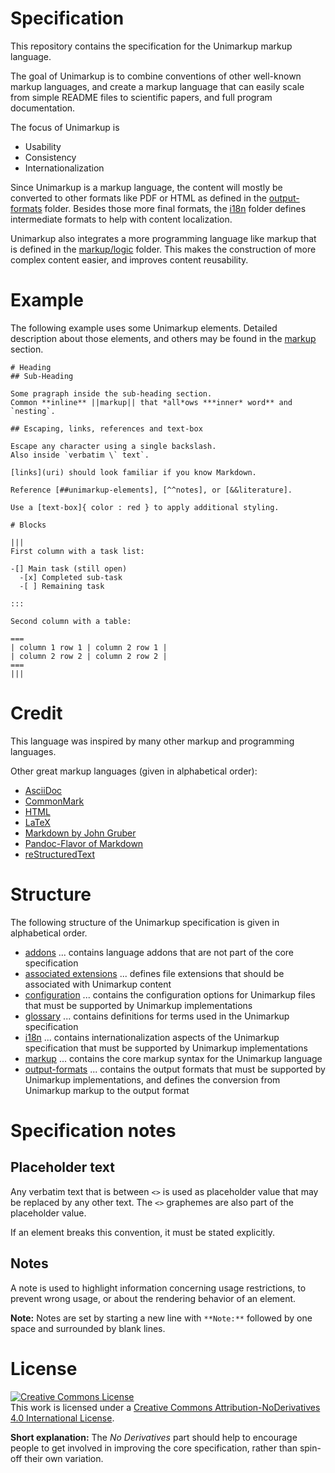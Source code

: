 # Specification

This repository contains the specification for the Unimarkup markup language.

The goal of Unimarkup is to combine conventions of other well-known markup languages, and create a markup language that can easily scale from simple README files to scientific papers, and full program documentation.

The focus of Unimarkup is

- Usability
- Consistency
- Internationalization

Since Unimarkup is a markup language, the content will mostly be converted to other formats like PDF or HTML as defined in the [output-formats](output-formats/README) folder.
Besides those more final formats, the [i18n](i18n/README) folder defines intermediate formats to help with content localization.

Unimarkup also integrates a more programming language like markup that is defined in the [markup/logic](/markup/logic/README) folder.
This makes the construction of more complex content easier, and improves content reusability.

# Example

The following example uses some Unimarkup elements.
Detailed description about those elements, and others may be found in the [markup](markup/README) section. 

```
# Heading
## Sub-Heading

Some pragraph inside the sub-heading section.
Common **inline** ||markup|| that *all*ows ***inner* word** and `nesting`. 

## Escaping, links, references and text-box

Escape any character using a single backslash.
Also inside `verbatim \` text`.

[links](uri) should look familiar if you know Markdown.

Reference [##unimarkup-elements], [^^notes], or [&&literature].

Use a [text-box]{ color : red } to apply additional styling.

# Blocks

|||
First column with a task list:

-[] Main task (still open)
  -[x] Completed sub-task
  -[ ] Remaining task

:::

Second column with a table:

===
| column 1 row 1 | column 2 row 1 |
| column 2 row 2 | column 2 row 2 |
===
|||
```

# Credit

This language was inspired by many other markup and programming languages.

Other great markup languages (given in alphabetical order):

- [AsciiDoc](https://asciidoc.org/)
- [CommonMark](https://commonmark.org/)
- [HTML](https://www.w3.org/html/)
- [LaTeX](https://www.latex-project.org/)
- [Markdown by John Gruber](https://daringfireball.net/projects/markdown/)
- [Pandoc-Flavor of Markdown](https://pandoc.org/MANUAL.html)
- [reStructuredText](https://docutils.sourceforge.io/rst.html)

# Structure 

The following structure of the Unimarkup specification is given in alphabetical order.

- [addons](addons/README) ... contains language addons that are not part of the core specification
- [associated extensions](associated-extensions) ... defines file extensions that should be associated with Unimarkup content
- [configuration](configuration/README) ... contains the configuration options for Unimarkup files that must be supported by Unimarkup implementations
- [glossary](glossary) ... contains definitions for terms used in the Unimarkup specification
- [i18n](i18n/README) ... contains internationalization aspects of the Unimarkup specification that must be supported by Unimarkup implementations
- [markup](markup/README) ... contains the core markup syntax for the Unimarkup language
- [output-formats](output-formats/README) ... contains the output formats that must be supported by Unimarkup implementations, and defines the conversion from Unimarkup markup to the output format 

# Specification notes
## Placeholder text

Any verbatim text that is between `<>` is used as placeholder value that may be replaced by any other text.
The `<>` graphemes are also part of the placeholder value.

If an element breaks this convention, it must be stated explicitly.

## Notes

A note is used to highlight information concerning usage restrictions, to prevent wrong usage, or about the rendering behavior of an element.

**Note:** Notes are set by starting a new line with `**Note:**` followed by one space and surrounded by blank lines.

# License

<a rel="license" href="http://creativecommons.org/licenses/by-nd/4.0/"><img alt="Creative Commons License" style="border-width:0" src="https://i.creativecommons.org/l/by-nd/4.0/88x31.png" /></a><br />This work is licensed under a <a rel="license" href="http://creativecommons.org/licenses/by-nd/4.0/">Creative Commons Attribution-NoDerivatives 4.0 International License</a>.

**Short explanation:** The *No Derivatives* part should help to encourage people to get involved in improving the core specification, rather than spin-off their own variation.
